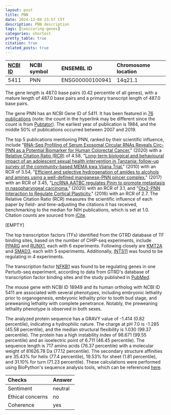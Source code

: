 ```yaml
---
layout: post
title: PNN
date: 2024-12-08 23:57 CST
description: PNN description
tags: [cooccuring-genes]
categories: shortest
pretty_table: true
citation: true
related_posts: true
---
```




| [NCBI ID](https://www.ncbi.nlm.nih.gov/gene/5411) | NCBI symbol | ENSEMBL ID | Chromosome location |
| :-------- | :------- | :-------- | :------- |
| 5411  | PNN | ENSG00000100941 | 14q21.1 |



The gene length is 487.0 base pairs (0.42 percentile of all genes), with a mature length of 487.0 base pairs and a primary transcript length of 487.0 base pairs.


The gene PNN has an NCBI Gene ID of 5411. It has been featured in [76 publications](https://pubmed.ncbi.nlm.nih.gov/?term=%22PNN%22) (note: the count in the hyperlink may be different since the count is from [Pubtator](https://academic.oup.com/nar/article/47/W1/W587/5494727)). The earliest year of publication is 1984, and the middle 50% of publications occurred between 2007 and 2019.


The top 5 publications mentioning PNN, ranked by their scientific influence, include "[RNA-Seq Profiling of Serum Exosomal Circular RNAs Reveals Circ-PNN as a Potential Biomarker for Human Colorectal Cancer.](https://pubmed.ncbi.nlm.nih.gov/32626660)" (2020) with a [Relative Citation Ratio (RCR)](https://journals.plos.org/plosbiology/article?id=10.1371/journal.pbio.1002541) of 4.58, "[Long-term biological and behavioural impact of an adolescent sexual health intervention in Tanzania: follow-up survey of the community-based MEMA kwa Vijana Trial.](https://pubmed.ncbi.nlm.nih.gov/20543994)" (2010) with an RCR of 3.54, "[Efficient and selective hydrogenation of amides to alcohols and amines using a well-defined manganese-PNN pincer complex.](https://pubmed.ncbi.nlm.nih.gov/30155202)" (2017) with an RCR of 3.45, "[LncRNA AATBC regulates Pinin to promote metastasis in nasopharyngeal carcinoma.](https://pubmed.ncbi.nlm.nih.gov/32364663)" (2020) with an RCR of 3.1, and "[Otx2-PNN Interaction to Regulate Cortical Plasticity.](https://pubmed.ncbi.nlm.nih.gov/26881132)" (2016) with an RCR of 2.7. The Relative Citation Ratio (RCR) measures the scientific influence of each paper by field- and time-adjusting the citations it has received, benchmarking to the median for NIH publications, which is set at 1.0. Citation counts are sourced from [iCite](https://icite.od.nih.gov).


[EMPTY]


The top transcription factors (TFs) identified from the GTRD database of TF binding sites, based on the number of CHIP-seq experiments, include [PPARG](https://www.ncbi.nlm.nih.gov/gene/5468) and [RUNX1](https://www.ncbi.nlm.nih.gov/gene/861), each with 6 experiments. Following closely are [KMT2A](https://www.ncbi.nlm.nih.gov/gene/4297) and [SMAD3](https://www.ncbi.nlm.nih.gov/gene/4088), each with 5 experiments. Additionally, [INTS11](https://www.ncbi.nlm.nih.gov/gene/54973) was found to be regulating in 4 experiments.


The transcription factor [NFKB1](https://www.ncbi.nlm.nih.gov/gene/6432) was found to be regulating genes in one Perturb-seq experiment, according to data from GTRD's database of transcription factor binding sites and the study published in [PubMed](https://pubmed.ncbi.nlm.nih.gov/35688146/).





The mouse gene with NCBI ID 18949 and its human ortholog with NCBI ID 5411 are associated with several phenotypes, including embryonic lethality prior to organogenesis, embryonic lethality prior to tooth bud stage, and preweaning lethality with complete penetrance. Notably, the preweaning lethality phenotype is observed in both sexes.


The analyzed protein sequence has a GRAVY value of -1.414 (0.82 percentile), indicating a hydrophilic nature. The charge at pH 7.0 is -1.285 (45.58 percentile), and the median structural flexibility is 1.030 (99.37 percentile). The protein has a high instability index of 98.671 (99.55 percentile) and an isoelectric point of 6.711 (46.45 percentile). The sequence length is 717 amino acids (76.37 percentile) with a molecular weight of 81626.78 Da (77.12 percentile). The secondary structure affinities are 35.43% for helix (77.4 percentile), 19.53% for sheet (1.81 percentile), and 31.10% for turn (71.23 percentile). These calculations were performed using BioPython's sequence analysis tools, which can be referenced [here](https://biopython.org/docs/1.75/api/Bio.SeqUtils.ProtParam.html).



| Checks    | Answer |
| :-------- | :------- |
| Sentiment  | neutral   |
| Ethical concerns | no     |
| Coherence    | yes    |